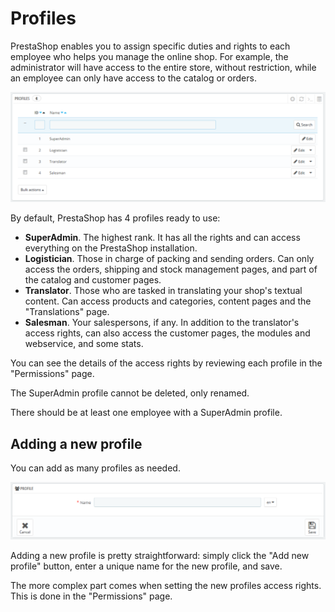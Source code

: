 # Profiles

PrestaShop enables you to assign specific duties and rights to each employee who helps you manage the online shop. For example, the administrator will have access to the entire store, without restriction, while an employee can only have access to the catalog or orders.

![](../../../../.gitbook/assets/43089950%20%281%29.png)

By default, PrestaShop has 4 profiles ready to use:

* **SuperAdmin**. The highest rank. It has all the rights and can access everything on the PrestaShop installation.
* **Logistician**. Those in charge of packing and sending orders. Can only access the orders, shipping and stock management pages, and part of the catalog and customer pages.
* **Translator**. Those who are tasked in translating your shop's textual content. Can access products and categories, content pages and the "Translations" page.
* **Salesman**. Your salespersons, if any. In addition to the translator's access rights, can also access the customer pages, the modules and webservice, and some stats.

You can see the details of the access rights by reviewing each profile in the "Permissions" page.

The SuperAdmin profile cannot be deleted, only renamed.

There should be at least one employee with a SuperAdmin profile.

## Adding a new profile <a id="Profiles-Addinganewprofile"></a>

You can add as many profiles as needed.

![](../../../../.gitbook/assets/43089952%20%282%29.png)

Adding a new profile is pretty straightforward: simply click the "Add new profile" button, enter a unique name for the new profile, and save.

The more complex part comes when setting the new profiles access rights. This is done in the "Permissions" page.

